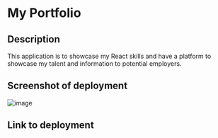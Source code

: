 # My Portfolio

## Description
This application is to showcase my React skills and have a platform to showcase my talent and information to potential employers.

## Screenshot of deployment
![image](https://user-images.githubusercontent.com/55863153/198519023-52843ce9-4610-4c10-b613-292193eebdff.png)


## Link to deployment
